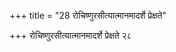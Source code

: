 +++
title = "28 रोचिष्णुरसीत्यात्मानमादर्शे प्रेक्षते"

+++
रोचिष्णुरसीत्यात्मानमादर्शे प्रेक्षते २८